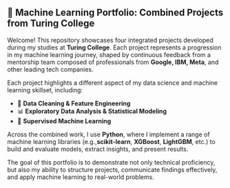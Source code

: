 ## 🤖 Machine Learning Portfolio: Combined Projects from Turing College

Welcome! This repository showcases four integrated projects developed during my studies at **Turing College**. Each project represents a progression in my machine learning journey, shaped by continuous feedback from a mentorship team composed of professionals from **Google, IBM, Meta**, and other leading tech companies.

Each project highlights a different aspect of my data science and machine learning skillset, including:

- 🧹 **Data Cleaning & Feature Engineering**
- 📊 **Exploratory Data Analysis & Statistical Modeling**
- 🧠 **Supervised Machine Learning**

Across the combined work, I use **Python**, where I implement a range of machine learning libraries (e.g.,**scikit-learn**, **XGBoost**, **LightGBM**, etc.) to build and evaluate models, extract insights, and present results.

The goal of this portfolio is to demonstrate not only technical proficiency, but also my ability to structure projects, communicate findings effectively, and apply machine learning to real-world problems.
